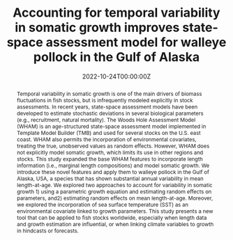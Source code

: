 ---
abstract: Temporal variability in somatic growth is one of the main drivers of biomass fluctuations in fish stocks, 
  but is infrequently modeled explicitly in stock assessments. In recent years, state-space assessment models have 
  been developed to estimate stochastic deviations in several biological parameters (e.g., recruitment, natural mortality). 
  The Woods Hole Assessment Model (WHAM) is an age-structured state-space assessment model implemented in Template Model 
  Builder (TMB) and used for several stocks on the U.S. east coast. WHAM also permits the incorporation of environmental 
  covariates, treating the true, unobserved values as random effects. However, WHAM does not explicitly model somatic growth, 
  which limits its use in other regions and stocks. This study expanded the base WHAM features to incorporate length information 
  (i.e., marginal length compositions) and model somatic growth. We introduce these novel features and apply them to walleye 
  pollock in the Gulf of Alaska, USA, a species that has shown substantial annual variability in mean length-at-age. We explored 
  two approaches to account for variability in somatic growth 1) using a parametric growth equation and estimating random effects 
  on parameters, and2) estimating random effects on mean length-at-age. Moreover, we explored the incorporation of sea surface 
  temperature (SST) as an environmental covariate linked to growth parameters. This study presents a new tool that can be applied 
  to fish stocks worldwide, especially when length data and growth estimation are influential, or when linking climate variables 
  to growth in hindcasts or forecasts.  
address:
  city: Rome
  country: Italy
  postcode: "23096"
  region: Lazio
  street: FAO Building
all_day: false
authors: [admin, Cole Monnahan, Jane Sullivan, James Thorson, Andre Punt]
date: "2022-10-24T00:00:00Z"
date_end: "2022-10-28T00:00:00Z"
event: Stock Assessment Good Practices Workshop
event_url: http://www.capamresearch.org/sites/default/files/Draft_Agenda_CAPAM.pdf
featured: false
image:
  focal_point: Right
location: Rome Italy
publishDate: "2022-10-24T00:00:00Z"
tags: []
title: Accounting for temporal variability in somatic growth improves state-space assessment model for walleye pollock in the Gulf of Alaska
url_code: ""
url_pdf: ""
url_slides: "https://giancarlomcorrea.netlify.app/slides/CAPAM_2022/presentation_CAPAM2022.html"
url_video: ""
---